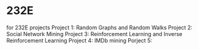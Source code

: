 # 232E
for 232E projects
Project 1: Random Graphs and Random Walks
Project 2: Social Network Mining
Project 3: Reinforcement Learning and Inverse Reinforcement Learning
Project 4: IMDb mining
Porject 5: 
